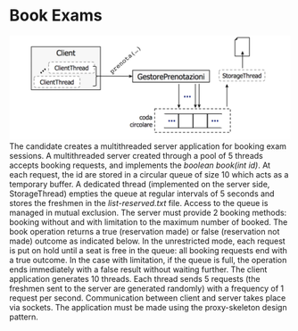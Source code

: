 # Book Exams
![alt text](https://raw.githubusercontent.com/Aledangelo/AdvancedComputerProgramming/main/BookExams/diagram.png)
The candidate creates a multithreaded server application for booking exam sessions. A multithreaded server created through a pool of 5 threads accepts booking requests, and implements the *boolean book(int id)*. At each request, the id are stored in a circular queue of size 10 which acts as a temporary buffer. A dedicated thread (implemented on the server side, StorageThread) empties the queue at regular intervals of 5 seconds and stores the freshmen in the *list-reserved.txt* file. Access to the queue is managed in mutual exclusion.
The server must provide 2 booking methods: booking without and with limitation to the maximum number of booked. The book operation returns a true (reservation made) or false (reservation not made) outcome as indicated below. In the unrestricted mode, each request is put on hold until a seat is free in the queue: all booking requests end with a true outcome. In the case with limitation, if the queue is full, the operation ends immediately with a false result without waiting further.
The client application generates 10 threads. Each thread sends 5 requests (the freshmen sent to the server are generated randomly) with a frequency of 1 request per second.
Communication between client and server takes place via sockets. The application must be made using the proxy-skeleton design pattern.